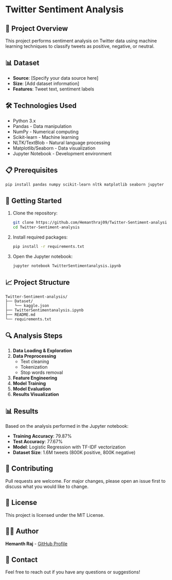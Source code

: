 # Twitter Sentiment Analysis

## 🎯 Project Overview
This project performs sentiment analysis on Twitter data using machine learning techniques to classify tweets as positive, negative, or neutral.

## 📊 Dataset
- **Source**: [Specify your data source here]
- **Size**: [Add dataset information]
- **Features**: Tweet text, sentiment labels

## 🛠️ Technologies Used
- Python 3.x
- Pandas - Data manipulation
- NumPy - Numerical computing
- Scikit-learn - Machine learning
- NLTK/TextBlob - Natural language processing
- Matplotlib/Seaborn - Data visualization
- Jupyter Notebook - Development environment

## 📋 Prerequisites
```bash
pip install pandas numpy scikit-learn nltk matplotlib seaborn jupyter
```

## 🚀 Getting Started
1. Clone the repository:
   ```bash
   git clone https://github.com/Hemanthraj09/Twitter-Sentiment-analysis.git
   cd Twitter-Sentiment-analysis
   ```

2. Install required packages:
   ```bash
   pip install -r requirements.txt
   ```

3. Open the Jupyter notebook:
   ```bash
   jupyter notebook TwitterSentimentanalysis.ipynb
   ```

## 📈 Project Structure
```
Twitter-Sentiment-analysis/
├── Dataset/
│   └── kaggle.json
├── TwitterSentimentanalysis.ipynb
├── README.md
└── requirements.txt
```

## 🔍 Analysis Steps
1. **Data Loading & Exploration**
2. **Data Preprocessing**
   - Text cleaning
   - Tokenization
   - Stop words removal
3. **Feature Engineering**
4. **Model Training**
5. **Model Evaluation**
6. **Results Visualization**

## 📊 Results
Based on the analysis performed in the Jupyter notebook:
- **Training Accuracy**: 79.87%
- **Test Accuracy**: 77.67%
- **Model**: Logistic Regression with TF-IDF vectorization
- **Dataset Size**: 1.6M tweets (800K positive, 800K negative)

## 🤝 Contributing
Pull requests are welcome. For major changes, please open an issue first to discuss what you would like to change.

## 📝 License
This project is licensed under the MIT License.

## 👨‍💻 Author
**Hemanth Raj** - [GitHub Profile](https://github.com/Hemanthraj09)

## 📧 Contact
Feel free to reach out if you have any questions or suggestions!
